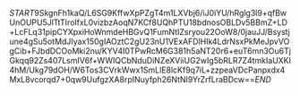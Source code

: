 $START$9SkgnFh1kaQ/L6SG9KffwXpPZgT4m1LXVbj6/iJ0iYU/hRglg3l9+qfBwUnOUPU5JlTtTIrolfxL0vizbzAoqN7KCf8UQhPTU18bdnosOBLDv5BBmZ+LD+LcFLq31pipCYXpxiHoWnmdeHBGvQ1FumNtIZsryou22OoW8/0jauJJ/Bsystjune4gSu5otMdJIyax150gIAOztC2gU23nU1VExAFDlHIk4LdrNsxPkMeJpvVOgCib+FJbdDCOoMki2nu/KYV4I0TPwRcM6G381h5aNT20r6+euT6mn3Ou6TjGkqq92Zs407LsmIV6f+WWIQCbNduDiNZeXViiUG2wIg5bRLR7Z4tmkIaUXKI4hM/Ukg79dOH/W6Tos3CVrkWwx1SmLlE8lcKf9q7iL+zzpeaVDcPanpxdx4MxL8vcorqd7+0qw9UufgzXA8rpINuyfph26NtNI9YrZrfLraBDcw==$END$